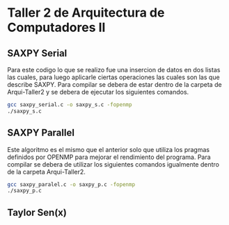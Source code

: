 # Taller 2 de Arquitectura de Computadores II 

## SAXPY Serial
Para este codigo lo que se realizo fue una insercion de datos en dos listas las cuales, para luego aplicarle ciertas operaciones las cuales son las que describe SAXPY. Para compilar se debera de estar dentro de la carpeta de Arqui-Taller2 y se debera de ejecutar los siguientes comandos.

```bash
gcc saxpy_serial.c -o saxpy_s.c -fopenmp
./saxpy_s.c
```

## SAXPY Parallel
Este algoritmo es el mismo que el anterior solo que utiliza los pragmas definidos por OPENMP para mejorar el rendimiento del programa. Para compilar se debera de utilizar los siguientes comandos igualmente dentro de la carpeta Arqui-Taller2.

```bash
gcc saxpy_paralel.c -o saxpy_p.c -fopenmp
./saxpy_p.c
```


## Taylor Sen(x)
